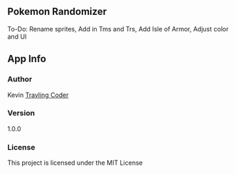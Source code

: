 ## Pokemon Randomizer

To-Do:
Rename sprites,
Add in Tms and Trs,
Add Isle of Armor,
Adjust color and UI

## App Info

### Author

Kevin
[Travling Coder](http://www.travlingcoder.com)

### Version

1.0.0

### License

This project is licensed under the MIT License

